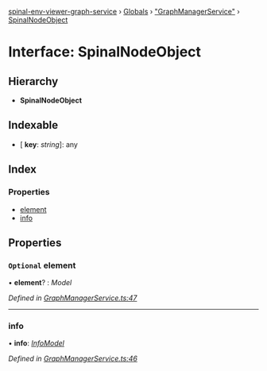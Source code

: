 [spinal-env-viewer-graph-service](../README.md) › [Globals](../globals.md) › ["GraphManagerService"](../modules/_graphmanagerservice_.md) › [SpinalNodeObject](_graphmanagerservice_.spinalnodeobject.md)

# Interface: SpinalNodeObject

## Hierarchy

* **SpinalNodeObject**

## Indexable

* \[ **key**: *string*\]: any

## Index

### Properties

* [element](_graphmanagerservice_.spinalnodeobject.md#optional-element)
* [info](_graphmanagerservice_.spinalnodeobject.md#info)

## Properties

### `Optional` element

• **element**? : *Model*

*Defined in [GraphManagerService.ts:47](https://github.com/spinalcom/Spinal-Graph-Service/blob/e4d46ae/src/GraphManagerService.ts#L47)*

___

###  info

• **info**: *[InfoModel](_graphmanagerservice_.infomodel.md)*

*Defined in [GraphManagerService.ts:46](https://github.com/spinalcom/Spinal-Graph-Service/blob/e4d46ae/src/GraphManagerService.ts#L46)*

